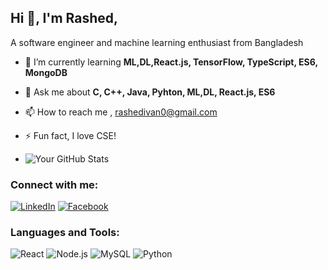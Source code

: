 ## Hi 👋, I'm Rashed,

A  software engineer and machine learning enthusiast from Bangladesh

- 🌱 I’m currently learning **ML,DL,React.js, TensorFlow, TypeScript, ES6, MongoDB**
- 💬 Ask me about **C, C++, Java, Pyhton, ML,DL, React.js, ES6**
- 📫 How to reach me , rashedivan0@gmail.com
- ⚡ Fun fact, I love CSE!

- ![Your GitHub Stats](https://github-readme-stats.vercel.app/api?username=RashedIvan&show_icons=true&theme=dark)

### Connect with me:
[![LinkedIn](https://img.shields.io/badge/-LinkedIn-blue?style=flat&logo=LinkedIn)](https://www.linkedin.com/in/rashedul-islam-4a52b71b0/)
[![Facebook](https://img.shields.io/badge/-Facebook-blue?style=flat&logo=Facebook)](https://www.facebook.com/TheDeveloperRashed)

### Languages and Tools:
![React](https://img.shields.io/badge/-React-black?style=flat&logo=react)
![Node.js](https://img.shields.io/badge/-Node.js-green?style=flat&logo=node.js)
![MySQL](https://img.shields.io/badge/-MySQL-blue?style=flat&logo=mysql)
![Python](https://img.shields.io/badge/-Python-yellow?style=flat&logo=python)

